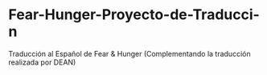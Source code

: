 # Fear-Hunger-Proyecto-de-Traducci-n
Traducción al Español de Fear &amp; Hunger (Complementando la traducción realizada por DEAN)
